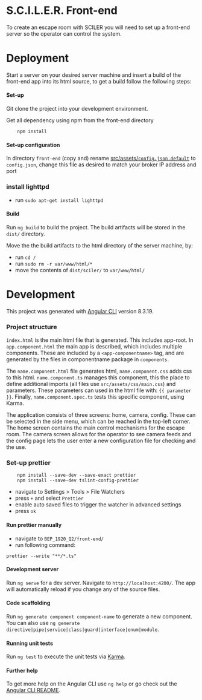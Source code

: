 # S.C.I.L.E.R. Front-end

To create an escape room with SCILER you will need to set up a front-end server so the operator can control the system.

# Deployment
Start a server on your desired server machine and insert a build of the front-end app into its html source, to get a build follow the following steps:

#### Set-up 
 Git clone the project into your development environment.

 Get all dependency using npm from the front-end directory
````
    npm install
````

#### Set-up configuration

In directory `front-end` (copy and) rename [src/assets/`config.json.default`](src/assets/config.json.default) to `config.json`, 
change this file as desired to match your broker IP address and port

### install lighttpd
- run `sudo apt-get install lighttpd`

#### Build
Run `ng build` to build the project. The build artifacts will be stored in the `dist/` directory.

Move the the build artifacts to the html directory of the server machine, by:
- run `cd /`
- run `sudo rm -r var/www/html/*`
- move the contents of `dist/sciler/` to `var/www/html/`

# Development
This project was generated with [Angular CLI](https://github.com/angular/angular-cli) version 8.3.19.

### Project structure
`index.html` is the main html file that is generated. This includes app-root. 
In `app.component.html` the main app is described, which includes multiple components. 
These are included by a `<app-componentname>` tag, and are generated by the files in componentname package in `components`.

The `name.component.html` file generates html, `name.component.css` adds css to this html. 
`name.component.ts` manages this component, this the place to define additional imports (all files use `src/assets/css/main.css`) and parameters. 
These parameters can used in the html file with: `{{ parameter }}`. Finally, `name.component.spec.ts` tests this specific component, using Karma. 

The application consists of three screens: home, camera, config. These can be selected in the side menu, which can be reached in the top-left corner.
The home screen contains the main control mechanisms for the escape room. The camera screen allows for the operator to see camera feeds 
and the config page lets the user enter a new configuration file for checking and the use. 

### Set-up prettier
```
    npm install --save-dev --save-exact prettier
    npm install --save-dev tslint-config-prettier
```
- navigate to Settings > Tools > File Watchers 
- press `+` and select `Prettier`
- enable auto saved files to trigger the watcher in advanced settings
- press `ok`

#### Run prettier manually
- navigate to `BEP_1920_Q2/front-end/`
- run following command: 
```
prettier --write "**/*.ts"
```

#### Development server

Run `ng serve` for a dev server. Navigate to `http://localhost:4200/`. The app will automatically reload if you change any of the source files.

#### Code scaffolding

Run `ng generate component component-name` to generate a new component. You can also use `ng generate directive|pipe|service|class|guard|interface|enum|module`.


#### Running unit tests

Run `ng test` to execute the unit tests via [Karma](https://karma-runner.github.io).

#### Further help

To get more help on the Angular CLI use `ng help` or go check out the [Angular CLI README](https://github.com/angular/angular-cli/blob/master/README.md).


